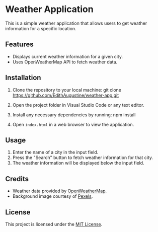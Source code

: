 # Weather Application

This is a simple weather application that allows users to get weather information for a specific location.

## Features

- Displays current weather information for a given city.
- Uses OpenWeatherMap API to fetch weather data.

## Installation

1. Clone the repository to your local machine:
git clone <https://github.com/EdithAugustine/weather-app.git>


2. Open the project folder in Visual Studio Code or any text editor.

3. Install any necessary dependencies by running:
npm install


4. Open `index.html` in a web browser to view the application.

## Usage

1. Enter the name of a city in the input field.
2. Press the "Search" button to fetch weather information for that city.
3. The weather information will be displayed below the input field.

## Credits

- Weather data provided by [OpenWeatherMap](https://openweathermap.org/).
- Background image courtesy of [Pexels](https://www.pexels.com/).

## License

This project is licensed under the [MIT License](LICENSE).
